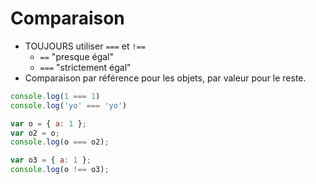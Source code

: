 # Comparaison

* TOUJOURS utiliser `===` et `!==`
    * `==` "presque égal"
    * `===` "strictement égal"
* Comparaison par référence pour les objets, par valeur pour le reste.

````js
console.log(1 === 1)
console.log('yo' === 'yo')

var o = { a: 1 };
var o2 = o;
console.log(o === o2);

var o3 = { a: 1 };
console.log(o !== o3);
````
